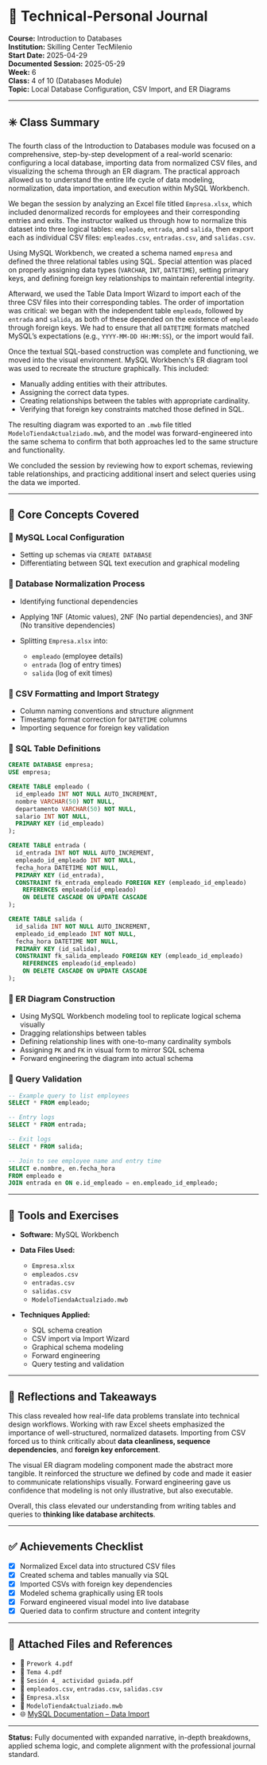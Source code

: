 # 🧠 Technical-Personal Journal

**Course:** Introduction to Databases  
**Institution:** Skilling Center TecMilenio  
**Start Date:** 2025-04-29  
**Documented Session:** 2025-05-29  
**Week:** 6  
**Class:** 4 of 10 (Databases Module)  
**Topic:** Local Database Configuration, CSV Import, and ER Diagrams  

---

## ✳️ Class Summary

The fourth class of the Introduction to Databases module was focused on a comprehensive, step-by-step development of a real-world scenario: configuring a local database, importing data from normalized CSV files, and visualizing the schema through an ER diagram. The practical approach allowed us to understand the entire life cycle of data modeling, normalization, data importation, and execution within MySQL Workbench.

We began the session by analyzing an Excel file titled `Empresa.xlsx`, which included denormalized records for employees and their corresponding entries and exits. The instructor walked us through how to normalize this dataset into three logical tables: `empleado`, `entrada`, and `salida`, then export each as individual CSV files: `empleados.csv`, `entradas.csv`, and `salidas.csv`.

Using MySQL Workbench, we created a schema named `empresa` and defined the three relational tables using SQL. Special attention was placed on properly assigning data types (`VARCHAR`, `INT`, `DATETIME`), setting primary keys, and defining foreign key relationships to maintain referential integrity.

Afterward, we used the Table Data Import Wizard to import each of the three CSV files into their corresponding tables. The order of importation was critical: we began with the independent table `empleado`, followed by `entrada` and `salida`, as both of these depended on the existence of `empleado` through foreign keys. We had to ensure that all `DATETIME` formats matched MySQL’s expectations (e.g., `YYYY-MM-DD HH:MM:SS`), or the import would fail.

Once the textual SQL-based construction was complete and functioning, we moved into the visual environment. MySQL Workbench's ER diagram tool was used to recreate the structure graphically. This included:

* Manually adding entities with their attributes.
* Assigning the correct data types.
* Creating relationships between the tables with appropriate cardinality.
* Verifying that foreign key constraints matched those defined in SQL.

The resulting diagram was exported to an `.mwb` file titled `ModeloTiendaActualziado.mwb`, and the model was forward-engineered into the same schema to confirm that both approaches led to the same structure and functionality.

We concluded the session by reviewing how to export schemas, reviewing table relationships, and practicing additional insert and select queries using the data we imported.

---

## 🔶 Core Concepts Covered

### 🔹 MySQL Local Configuration

* Setting up schemas via `CREATE DATABASE`
* Differentiating between SQL text execution and graphical modeling

### 🔹 Database Normalization Process

* Identifying functional dependencies
* Applying 1NF (Atomic values), 2NF (No partial dependencies), and 3NF (No transitive dependencies)
* Splitting `Empresa.xlsx` into:

  * `empleado` (employee details)
  * `entrada` (log of entry times)
  * `salida` (log of exit times)

### 🔹 CSV Formatting and Import Strategy

* Column naming conventions and structure alignment
* Timestamp format correction for `DATETIME` columns
* Importing sequence for foreign key validation

### 🔹 SQL Table Definitions

```sql
CREATE DATABASE empresa;
USE empresa;

CREATE TABLE empleado (
  id_empleado INT NOT NULL AUTO_INCREMENT,
  nombre VARCHAR(50) NOT NULL,
  departamento VARCHAR(50) NOT NULL,
  salario INT NOT NULL,
  PRIMARY KEY (id_empleado)
);

CREATE TABLE entrada (
  id_entrada INT NOT NULL AUTO_INCREMENT,
  empleado_id_empleado INT NOT NULL,
  fecha_hora DATETIME NOT NULL,
  PRIMARY KEY (id_entrada),
  CONSTRAINT fk_entrada_empleado FOREIGN KEY (empleado_id_empleado)
    REFERENCES empleado(id_empleado)
    ON DELETE CASCADE ON UPDATE CASCADE
);

CREATE TABLE salida (
  id_salida INT NOT NULL AUTO_INCREMENT,
  empleado_id_empleado INT NOT NULL,
  fecha_hora DATETIME NOT NULL,
  PRIMARY KEY (id_salida),
  CONSTRAINT fk_salida_empleado FOREIGN KEY (empleado_id_empleado)
    REFERENCES empleado(id_empleado)
    ON DELETE CASCADE ON UPDATE CASCADE
);
```

### 🔹 ER Diagram Construction

* Using MySQL Workbench modeling tool to replicate logical schema visually
* Dragging relationships between tables
* Defining relationship lines with one-to-many cardinality symbols
* Assigning `PK` and `FK` in visual form to mirror SQL schema
* Forward engineering the diagram into actual schema

### 🔹 Query Validation

```sql
-- Example query to list employees
SELECT * FROM empleado;

-- Entry logs
SELECT * FROM entrada;

-- Exit logs
SELECT * FROM salida;

-- Join to see employee name and entry time
SELECT e.nombre, en.fecha_hora
FROM empleado e
JOIN entrada en ON e.id_empleado = en.empleado_id_empleado;
```

---

## 🧪 Tools and Exercises

* **Software:** MySQL Workbench
* **Data Files Used:**

  * `Empresa.xlsx`
  * `empleados.csv`
  * `entradas.csv`
  * `salidas.csv`
  * `ModeloTiendaActualziado.mwb`
* **Techniques Applied:**

  * SQL schema creation
  * CSV import via Import Wizard
  * Graphical schema modeling
  * Forward engineering
  * Query testing and validation

---

## 🧭 Reflections and Takeaways

This class revealed how real-life data problems translate into technical design workflows. Working with raw Excel sheets emphasized the importance of well-structured, normalized datasets. Importing from CSV forced us to think critically about **data cleanliness, sequence dependencies**, and **foreign key enforcement**.

The visual ER diagram modeling component made the abstract more tangible. It reinforced the structure we defined by code and made it easier to communicate relationships visually. Forward engineering gave us confidence that modeling is not only illustrative, but also executable.

Overall, this class elevated our understanding from writing tables and queries to **thinking like database architects**.

---

## ✅ Achievements Checklist

* [x] Normalized Excel data into structured CSV files
* [x] Created schema and tables manually via SQL
* [x] Imported CSVs with foreign key dependencies
* [x] Modeled schema graphically using ER tools
* [x] Forward engineered visual model into live database
* [x] Queried data to confirm structure and content integrity

---

## 📎 Attached Files and References

* 📄 `Prework 4.pdf`
* 📄 `Tema 4.pdf`
* 📄 `Sesión 4_ actividad guiada.pdf`
* 📁 `empleados.csv`, `entradas.csv`, `salidas.csv`
* 📁 `Empresa.xlsx`
* 📁 `ModeloTiendaActualziado.mwb`
* 🌐 [MySQL Documentation – Data Import](https://dev.mysql.com/doc/)

---

**Status:** Fully documented with expanded narrative, in-depth breakdowns, applied schema logic, and complete alignment with the professional journal standard.
